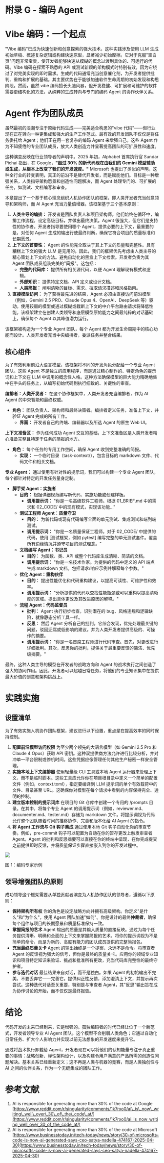# 附录 G \- 编码 Agent

# Vibe 编码：一个起点

"Vibe 编码"已成为快速创新和创意探索的强大技术。这种实践涉及使用 LLM 生成初始草稿、概述复杂逻辑或构建快速原型，显著减少初始摩擦。它对于克服"空白页"问题非常宝贵，使开发者能够快速从模糊的概念过渡到具体的、可运行的代码。Vibe 编码在探索不熟悉的 API 或测试新颖的架构模式时特别有效，因为它绕过了对完美实现的即时需求。生成的代码通常充当创意催化剂，为开发者提供批判、重构和扩展的基础。其主要优势在于能够加速软件生命周期的初始发现和构思阶段。然而，虽然 vibe 编码擅长头脑风暴，但开发稳健、可扩展和可维护的软件需要更结构化的方法，从纯粹的生成转向与专门的编码 Agent 的协作伙伴关系。

# Agent 作为团队成员

虽然最初的浪潮专注于原始代码生成——完美适合构思的"vibe 代码"——但行业现在正在转向一种更集成和强大的生产工作范式。最有效的开发团队不仅仅是将任务委托给 Agent；他们正在用一套复杂的编码 Agent 来增强自己。这些 Agent 作为不知疲倦的专业团队成员，放大人类创造力并显著提高团队的可扩展性和速度。

这种演变反映在行业领导者的声明中。2025 年初，Alphabet 首席执行官 Sundar Pichai 指出，在 Google，**"超过 30% 的新代码现在由我们的 Gemini 模型辅助或生成，从根本上改变了我们的开发速度。"** Microsoft 也提出了类似的声明。这种全行业的转变表明，真正的前沿不是替代开发者，而是赋能他们。目标是一种增强关系，人类指导架构愿景和创造性问题解决，而 Agent 处理专门的、可扩展的任务，如测试、文档编写和审查。

本章提出了一个基于核心理念组织人机协作团队的框架，即人类开发者充当创意领导和架构师，而 AI Agent 充当力量倍增器。该框架基于三个基本原则：

1. **人类主导的编排：** 开发者是团队负责人和项目架构师。他们始终在循环中，编排工作流程，设定高级目标，并做出最终决策。Agent 很强大，但它们是支持性的协作者。开发者指导要使用哪个 Agent，提供必要的上下文，最重要的是，对任何 Agent 生成的输出行使最终判断，确保它符合项目的质量标准和长期愿景。  
2. **上下文的首要性：** Agent 的性能完全取决于其上下文的质量和完整性。具有糟糕上下文的强大 LLM 是无用的。因此，我们的框架优先考虑由人类主导的精心策划上下文的方法。避免自动化的黑盒上下文检索。开发者负责为其 Agent 团队成员组装完美的"简报"。这包括：  
   * **完整的代码库：** 提供所有相关源代码，以便 Agent 理解现有模式和逻辑。  
   * **外部知识：** 提供特定文档、API 定义或设计文档。  
   * **人类简报：** 阐明清晰的目标、需求、拉取请求描述和风格指南。  
3. **直接模型访问：** 为了获得最先进的结果，Agent 必须由直接访问前沿模型（例如，Gemini 2.5 PRO、Claude Opus 4、OpenAI、DeepSeek 等）驱动。使用较弱的模型或通过模糊或截断上下文的中介平台路由请求将降低性能。该框架建立在创建人类领导和底层模型原始能力之间最纯粹的对话基础上，确保每个 Agent 以其峰值潜力运行。

该框架被构造为一个专业 Agent 团队，每个 Agent 都为开发生命周期中的核心功能而设计。人类开发者充当中央编排者，委派任务并整合结果。

## 核心组件

为了有效利用前沿大语言模型，该框架将不同的开发角色分配给一个专业 Agent 团队。这些 Agent 不是独立的应用程序，而是通过精心制作的、特定角色的提示词和上下文在 LLM 中调用的概念性人格。这种方法确保模型的巨大能力精确地集中在手头的任务上，从编写初始代码到执行细致的、关键性的审查。

**编排者：人类开发者：** 在这个协作框架中，人类开发者充当编排者，作为 AI Agent 的中央智能和最终权威。

* **角色：** 团队负责人、架构师和最终决策者。编排者定义任务，准备上下文，并验证 Agent 完成的所有工作。  
  * **界面：** 开发者自己的终端、编辑器以及所选 Agent 的原生 Web UI。

**上下文准备区：** 作为任何成功 Agent 交互的基础，上下文准备区是人类开发者精心准备完整且特定于任务的简报的地方。

* **角色：** 每个任务的专用工作空间，确保 Agent 收到完整准确的简报。  
  * **实现：** 一个临时目录（task-context/），包含目标的 markdown 文件、代码文件和相关文档。

**专业 Agent：** 通过使用有针对性的提示词，我们可以构建一个专业 Agent 团队，每个都针对特定的开发任务量身定制。

* **脚手架 Agent：实施者**  
  * **目的：** 根据详细规范编写新代码、实施功能或创建样板。  
    * **调用提示词：** "你是一名高级软件工程师。根据 01\_BRIEF.md 中的需求和 02\_CODE/ 中的现有模式，实现该功能..."  
  * **测试工程师 Agent：质量守卫**  
    * **目的：** 为新代码或现有代码编写全面的单元测试、集成测试和端到端测试。  
    * **调用提示词：** "你是一名质量保证工程师。对于 02\_CODE/ 中提供的代码，使用 \[测试框架，例如 pytest\] 编写完整的单元测试套件。覆盖所有边缘情况并遵守项目的测试理念。"  
  * **文档编写 Agent：书记员**  
    * **目的：** 为函数、类、API 或整个代码库生成清晰、简洁的文档。  
    * **调用提示词：** "你是一名技术作家。为提供的代码中定义的 API 端点生成 markdown 文档。包括请求/响应示例并解释每个参数。"  
  * **优化 Agent：重构伙伴**  
    * **目的：** 提出性能优化和代码重构建议，以提高可读性、可维护性和效率。  
    * **调用提示词：** "分析提供的代码以查找性能瓶颈或可以重构以提高清晰度的区域。提出具体更改及其改进原因的解释。"  
  * **流程 Agent：代码监督员**  
    * **批判：** Agent 执行初步检查，识别潜在的 bug、风格违规和逻辑缺陷，就像静态分析工具一样。  
    * **反思：** 然后 Agent 分析自己的批判。它综合发现，优先处理最关键的问题，驳回迂腐或低影响的建议，并为人类开发者提供高级的、可操作的摘要。  
    * **调用提示词：** "你是一名首席工程师进行代码审查。首先，对更改进行详细批判。其次，反思你的批判，提供关于最重要反馈的简洁、优先级摘要。"

最终，这种人类主导的模型在开发者的战略方向和 Agent 的战术执行之间创造了强大的协同作用。因此，开发者可以超越日常任务，将他们的专业知识集中在提供最大价值的创意和架构挑战上。

# 实践实施

## 设置清单

为了有效实施人机协作团队框架，建议进行以下设置，重点是在提高效率的同时保持控制。

1. **配置前沿模型访问权限** 为至少两个领先的大语言模型（如 Gemini 2.5 Pro 和 Claude 4 Opus）获取 API 密钥。这种双提供商方法允许进行比较分析，并对冲单一平台限制或停机时间。这些凭据应像管理任何其他生产秘密一样安全管理。  
2. **实施本地上下文编排器** 使用轻量级 CLI 工具或本地 Agent 运行器来管理上下文，而不是临时脚本。这些工具应允许你在项目根目录中定义一个简单的配置文件（例如，context.toml），指定要编译到 LLM 提示词的单个有效载荷中的文件、目录甚至 URL。这确保你对模型在每个请求中看到的内容保持完全、透明的控制。  
3. **建立版本控制的提示词库** 在项目的 Git 仓库中创建一个专用的 /prompts 目录。在其中，将每个专业 Agent 的调用提示词（例如，reviewer.md、documenter.md、tester.md）存储为 markdown 文件。将提示词视为代码允许整个团队随着时间的推移协作、完善和版本化给 AI Agent 的指令。  
4. **将 Agent 工作流与 Git 钩子集成** 通过使用本地 Git 钩子自动化你的审查节奏。例如，pre-commit 钩子可以配置为自动在你的暂存更改上触发审查者 Agent。Agent 的批判和反思摘要可以直接在你的终端中呈现，在你完成提交之前提供即时反馈，并将质量保证步骤直接嵌入到你的开发过程中。

**![][image1]**

图 1：编码专家示例

## 领导增强团队的原则

成功领导这个框架需要从单独贡献者演变为人机协作团队的领导者，遵循以下原则：

* **保持架构所有权** 你的角色是设定战略方向并拥有高级架构。你定义"是什么"和"为什么"，使用 Agent 团队加速"如何"。你是设计的最终**仲裁者**，确保每个组件与项目的长期愿景和质量标准保持一致。  
* **掌握简报的艺术** Agent 输出的质量是其输入质量的直接反映。通过为每个任务提供清晰、明确和全面的上下文来掌握简报的艺术。将你的提示词视为不是简单的命令，而是为新的、高度有能力的团队成员提供的完整简报包。  
* **充当最终质量关卡** Agent 的输出始终是一个提案，永远不是命令。将审查者 Agent 的反馈视为强大的信号，但你是最终的质量关卡。应用你的领域专业知识和项目特定知识来验证、挑战和批准所有更改，充当代码库完整性的最终守护者。  
* **参与迭代对话** 最佳结果来自对话，而不是独白。如果 Agent 的初始输出不完美，不要丢弃它——完善它。提供纠正性反馈，添加澄清上下文，并提示再次尝试。这种迭代对话至关重要，特别是与审查者 Agent，其"反思"输出旨在成为协作讨论的开始，而不仅仅是最终报告。

# 结论

代码开发的未来已经到来，它是增强的。孤独编码者的时代已经让位于一个新范式，开发者领导专业 AI Agent 团队。这个模型不会削弱人类角色；它通过自动化日常任务、扩大个人影响力并实现以前无法想象的开发速度来提升它。

通过将战术执行卸载给 Agent，开发者现在可以将他们的认知能量专注于真正重要的事情：战略创新、弹性架构设计，以及构建令用户满意的产品所需的创造性问题解决。基本关系已经重新定义；这不再是人类与机器的竞赛，而是人类独创性与 AI 之间的伙伴关系，作为一个无缝集成的团队工作。

# 参考文献

1. AI is responsible for generating more than 30% of the code at Google [https://www.reddit.com/r/singularity/comments/1k7rxo0/ai\_is\_now\_writing\_well\_over\_30\_of\_the\_code\_at/](https://www.reddit.com/r/singularity/comments/1k7rxo0/ai_is_now_writing_well_over_30_of_the_code_at/)   
2. AI is responsible for generating more than 30% of the code at Microsoft [https://www.businesstoday.in/tech-today/news/story/30-of-microsofts-code-is-now-ai-generated-says-ceo-satya-nadella-474167-2025-04-30](https://www.businesstoday.in/tech-today/news/story/30-of-microsofts-code-is-now-ai-generated-says-ceo-satya-nadella-474167-2025-04-30) 

[image1]: ../images/appendix-g/image1.png
